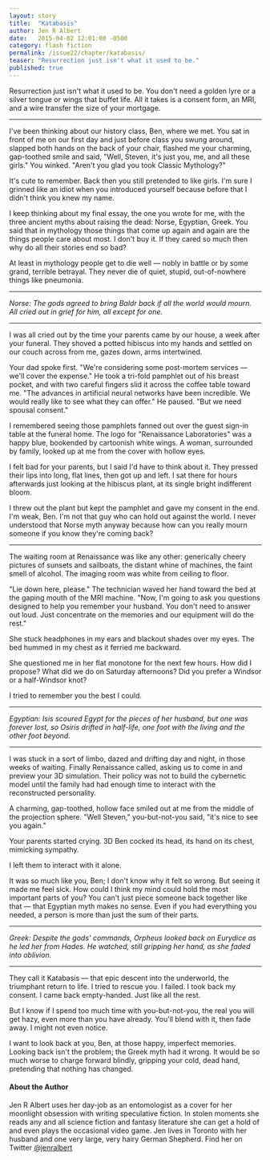 ```yaml
---
layout: story
title:  "Katabasis"
author: Jen R Albert
date:   2015-04-02 12:01:00 -0500
category: flash fiction
permalink: /issue22/chapter/katabasis/
teaser: "Resurrection just isn't what it used to be."
published: true
---
```


Resurrection just isn't what it used to be. You don't need a golden lyre or a silver tongue or wings that buffet life. All it takes is a consent form, an MRI, and a wire transfer the size of your mortgage.

----

I've been thinking about our history class, Ben, where we met. You sat in front of me on our first day and just before class you swung around, slapped both hands on the back of your chair, flashed me your charming, gap-toothed smile and said, "Well, Steven, it's just you, me, and all these girls." You winked. "Aren't you glad you took Classic Mythology?"

It's cute to remember. Back then you still pretended to like girls. I'm sure I grinned like an idiot when you introduced yourself because before that I didn't think you knew my name.

I keep thinking about my final essay, the one you wrote for me, with the three ancient myths about raising the dead: Norse, Egyptian, Greek. You said that in mythology those things that come up again and again are the things people care about most. I don't buy it. If they cared so much then why do all their stories end so bad?

At least in mythology people get to die well — nobly in battle or by some grand, terrible betrayal. They never die of quiet, stupid, out-of-nowhere things like pneumonia.

----

_Norse: The gods agreed to bring Baldr back if all the world would mourn. All cried out in grief for him, all except for one._

----

I was all cried out by the time your parents came by our house, a week after your funeral. They shoved a potted hibiscus into my hands and settled on our couch across from me, gazes down, arms intertwined.

Your dad spoke first. "We're considering some post-mortem services — we'll cover the expense." He took a tri-fold pamphlet out of his breast pocket, and with two careful fingers slid it across the coffee table toward me. "The advances in artificial neural networks have been incredible. We would really like to see what they can offer." He paused. "But we need spousal consent."

I remembered seeing those pamphlets fanned out over the guest sign-in table at the funeral home. The logo for "Renaissance Laboratories" was a happy blue, bookended by cartoonish white wings. A woman, surrounded by family, looked up at me from the cover with hollow eyes.

I felt bad for your parents, but I said I'd have to think about it. They pressed their lips into long, flat lines, then got up and left. I sat there for hours afterwards just looking at the hibiscus plant, at its single bright indifferent bloom.

I threw out the plant but kept the pamphlet and gave my consent in the end. I'm weak, Ben. I'm not that guy who can hold out against the world. I never understood that Norse myth anyway because how can you really mourn someone if you know they're coming back?

----

The waiting room at Renaissance was like any other: generically cheery pictures of sunsets and sailboats, the distant whine of machines, the faint smell of alcohol. The imaging room was white from ceiling to floor.

"Lie down here, please." The technician waved her hand toward the bed at the gaping mouth of the MRI machine. "Now, I'm going to ask you questions designed to help you remember your husband. You don't need to answer out loud. Just concentrate on the memories and our equipment will do the rest."

She stuck headphones in my ears and blackout shades over my eyes. The bed hummed in my chest as it ferried me backward.

She questioned me in her flat monotone for the next few hours. How did I propose? What did we do on Saturday afternoons? Did you prefer a Windsor or a half-Windsor knot?

I tried to remember you the best I could.

----

_Egyptian: Isis scoured Egypt for the pieces of her husband, but one was forever lost, so Osiris drifted in half-life, one foot with the living and the other foot beyond._

----

I was stuck in a sort of limbo, dazed and drifting day and night, in those weeks of waiting. Finally Renaissance called, asking us to come in and preview your 3D simulation. Their policy was not to build the cybernetic model until the family had had enough time to interact with the reconstructed personality.

A charming, gap-toothed, hollow face smiled out at me from the middle of the projection sphere. "Well Steven," you-but-not-you said, "it's nice to see you again."

Your parents started crying. 3D Ben cocked its head, its hand on its chest, mimicking sympathy.

I left them to interact with it alone.

It was so much like you, Ben; I don't know why it felt so wrong. But seeing it made me feel sick. How could I think my mind could hold the most important parts of you? You can't just piece someone back together like that — that Egyptian myth makes no sense. Even if you had everything you needed, a person is more than just the sum of their parts.

----

_Greek: Despite the gods' commands, Orpheus looked back on Eurydice as he led her from Hades. He watched, still gripping her hand, as she faded into oblivion._

----

They call it Katabasis — that epic descent into the underworld, the triumphant return to life. I tried to rescue you. I failed. I took back my consent. I came back empty-handed. Just like all the rest.

But I know if I spend too much time with you-but-not-you, the real you will get hazy, even more than you have already. You'll blend with it, then fade away. I might not even notice.

I want to look back at you, Ben, at those happy, imperfect memories. Looking back isn't the problem; the Greek myth had it wrong. It would be so much worse to charge forward blindly, gripping your cold, dead hand, pretending that nothing has changed.

#### About the Author

Jen R Albert uses her day-job as an entomologist as a cover for her moonlight obsession with writing speculative fiction. In stolen moments she reads any and all science fiction and fantasy literature she can get a hold of and even plays the occasional video game. Jen lives in Toronto with her husband and one very large, very hairy German Shepherd. Find her on Twitter [@jenralbert](https://twitter.com/jenralbert)
